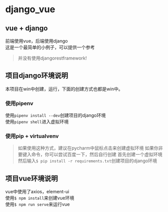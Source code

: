 # django_vue

## vue + django
前端使用vue，后端使用django  
这是一个最简单的小例子，可以提供一个参考  
> 并没有使用djangorestframework!  

## 项目django环境说明
本项目在win中创建，运行，下面的创建方式也都是win中。

### 使用pipenv
使用`pipenv install --dev`创建项目的django环境   
使用`pipenv shell`进入虚拟环境

### 使用pip + virtualvenv
> 如果使用这种方式，建议在pycharm中鼠标点击来创建虚拟环境
> 如果你非要键入命令，你可以尝试百度一下，然后自行创建
首先创建一个虚拟环境
然后输入`$ pip install -r requirements.txt`创建项目的django环境

## 项目vue环境说明
vue中使用了axios，element-ui  
使用`$ npm install`来创建vue环境  
使用`$ npm run serve`来运行vue
